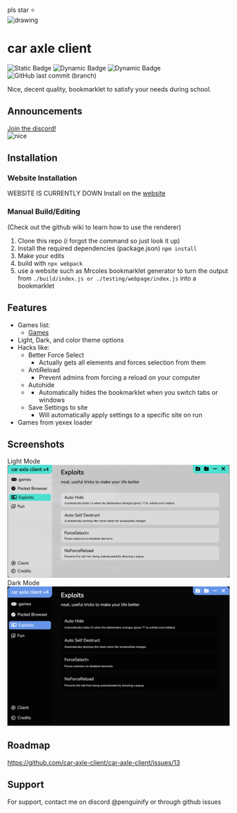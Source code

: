 pls star ⭐️   
<img src="https://delivery.contenthub.allstate.com/api/public/content/f0e5db4104d04bf386f97f6dc098bfc5?v=353a1ed1" alt="drawing" width="200"/>

# car axle client

![Static Badge](https://img.shields.io/badge/certified-trash-734422?style=plastic) ![Dynamic Badge](https://tokei.rs/b1/github/car-axle-client/car-axle-client) ![Dynamic Badge](https://img.shields.io/github/actions/workflow/status/car-axle-client/car-axle-client/webpack.yml?style=plastic) ![GitHub last commit (branch)](https://img.shields.io/github/last-commit/car-axle-client/car-axle-client/main?style=plastic)

Nice, decent quality, bookmarklet to satisfy your needs during school.    

## Announcements
[Join the discord!](https://discord.gg/nac46r6Qn7)     
![nice](http://invidget.switchblade.xyz/nac46r6Qn7)

## Installation

### Website Installation
WEBSITE IS CURRENTLY DOWN
Install on the [website](https://car-axle-client.github.io)

### Manual Build/Editing

(Check out the github wiki to learn how to use the renderer)

1. Clone this repo (i forgot the command so just look it up)
2. Install the required dependencies (package.json)
   `npm install`
3. Make your edits
4. build with
   `npx webpack`
5. use a website such as Mrcoles bookmarklet generator to turn the output from `./build/index.js or ./testing/webpage/index.js` into a bookmarklet

## Features

-   Games list:
    -   [Games](https://github.com/car-axle-client/car-axle-client/blob/main/docs/games.md)
-   Light, Dark, and color theme options
-   Hacks like:
    -   Better Force Select
        -   Actually gets all elements and forces selection from them
    -   AntiReload
        -   Prevent admins from forcing a reload on your computer
    -   Autohide
    -   -   Automatically hides the bookmarklet when you switch tabs or windows
    -   Save Settings to site
        -   Will automatically apply settings to a specific site on run
-   Games from yexex loader

## Screenshots

Light Mode
![App Screenshot](docs/light.png)
Dark Mode
![App Screenshot](docs/dark.png)

## Roadmap

https://github.com/car-axle-client/car-axle-client/issues/13

## Support

For support, contact me on discord @penguinify or through github issues

